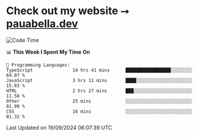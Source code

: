 # Check out my website ⭢ [pauabella.dev](https://pauabella.dev)

<!--START_SECTION:waka-->
![Code Time](http://img.shields.io/badge/Code%20Time-3%2C734%20hrs%2040%20mins-blue)

📊 **This Week I Spent My Time On** 

```text
💬 Programming Languages: 
TypeScript               14 hrs 41 mins      █████████████████░░░░░░░░   69.07 % 
JavaScript               3 hrs 11 mins       ████░░░░░░░░░░░░░░░░░░░░░   15.03 % 
HTML                     2 hrs 27 mins       ███░░░░░░░░░░░░░░░░░░░░░░   11.58 % 
Other                    25 mins             ░░░░░░░░░░░░░░░░░░░░░░░░░   01.99 % 
CSS                      16 mins             ░░░░░░░░░░░░░░░░░░░░░░░░░   01.32 % 
```


 Last Updated on 19/09/2024 06:07:39 UTC
<!--END_SECTION:waka-->
